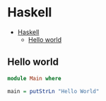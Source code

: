# Haskell

<!--ts-->
* [Haskell](hasekll.md#haskell)
   * [Hello world](hasekll.md#hello-world)

<!-- Added by: runner, at: Wed May 19 08:32:15 UTC 2021 -->

<!--te-->

## Hello world
```haskell
module Main where

main = putStrLn "Hello World"
```
